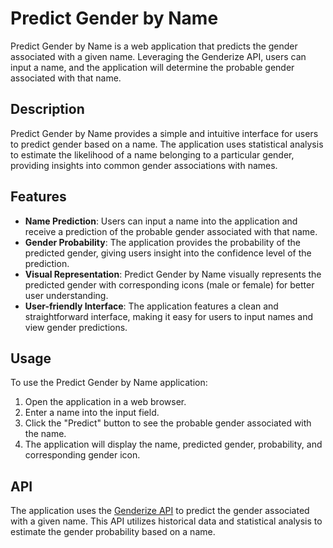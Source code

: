# Predict Gender by Name

Predict Gender by Name is a web application that predicts the gender associated with a given name. Leveraging the Genderize API, users can input a name, and the application will determine the probable gender associated with that name.

## Description

Predict Gender by Name provides a simple and intuitive interface for users to predict gender based on a name. The application uses statistical analysis to estimate the likelihood of a name belonging to a particular gender, providing insights into common gender associations with names.

## Features

- **Name Prediction**: Users can input a name into the application and receive a prediction of the probable gender associated with that name.
- **Gender Probability**: The application provides the probability of the predicted gender, giving users insight into the confidence level of the prediction.
- **Visual Representation**: Predict Gender by Name visually represents the predicted gender with corresponding icons (male or female) for better user understanding.
- **User-friendly Interface**: The application features a clean and straightforward interface, making it easy for users to input names and view gender predictions.

## Usage

To use the Predict Gender by Name application:

1. Open the application in a web browser.
2. Enter a name into the input field.
3. Click the "Predict" button to see the probable gender associated with the name.
4. The application will display the name, predicted gender, probability, and corresponding gender icon.

## API

The application uses the [Genderize API](https://genderize.io/) to predict the gender associated with a given name. This API utilizes historical data and statistical analysis to estimate the gender probability based on a name.
